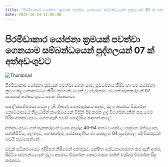 ```yaml
---
title: "පිරමීඩාකාර යෝජනා ක්‍රමයක් පවත්වා ගෙනයාම සම්බන්ධයෙන් පුද්ගලයන් 07 ක් අත්අඩංගුවට"
date: 2025-10-24 11:05:00
---
```


# පිරමීඩාකාර යෝජනා ක්‍රමයක් පවත්වා ගෙනයාම සම්බන්ධයෙන් පුද්ගලයන් 07 ක් අත්අඩංගුවට

![Thumbnail](https://helakuru.sgp1.cdn.digitaloceanspaces.com/esana/images/lib/arrest-new-thumb.jpg)

පිරමීඩාකාර යෝජනා ක්‍රමයක් පවත්වා ගෙන යාම, ප්‍රවර්ධනය කිරීම හා එම යෝජනා ක්‍රමය කළමනාකරණය කිරීම සම්බන්ධයෙන් වූ චෝදනාව යටතේ සැකකරුවන් 07 දෙනෙක් අත්අඩංගුවට ගෙන තිබෙනවා.

පොලිස්පතිවරයා වෙත ලැබී තිබුණු තොරතුරකට අනුව, මූල්‍ය අපරාධ විමර්ශන කොට්ඨාසයේ නිලධාරීන් කණ්ඩායමක් විසින් සිදු කරන ලද විමර්ශනයකින් පසු මෙම පිරිස අත්අඩංගුවට ගෙන ඇති බවයි පොලිසිය සඳහන් කළේ.

අත්අඩංගුවට ගත් සැකකරුවන් වයස අවුරුදු 40-64 අතර වයස්වල පසුවන රත්මලාන, පන්නිපිටිය, ගල්නෑව, හෝකන්දර, පේරාදෙණිය හා කොළඹ 04 ප්‍රදේශවල පදිංචිකරුවන් බවයි පැවසෙන්නේ.

ඔවුන් අධිකරණයට ඉදිරිපත් කිරීමෙන් අනතුරුව රක්ෂිත බන්ධනාගාරගත කර ඇති අතර, සිද්ධිය සම්බන්ධයෙන් මූල්‍ය අපරාධ විමර්ශන කොට්ඨාසය මඟින් වැඩිදුර විමර්ශන සිදු කරනවා.


